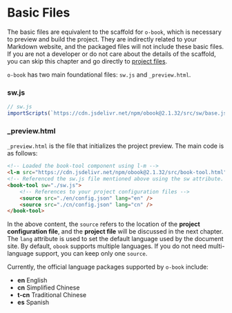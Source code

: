 # Basic Files

The basic files are equivalent to the scaffold for `o-book`, which is necessary to preview and build the project. They are indirectly related to your Markdown website, and the packaged files will not include these basic files. If you are not a developer or do not care about the details of the scaffold, you can skip this chapter and go directly to [project files](./project-docs.md).

`o-book` has two main foundational files: `sw.js` and `_preview.html`.

### sw.js



```javascript
// sw.js
importScripts(`https://cdn.jsdelivr.net/npm/obook@2.1.32/src/sw/base.js`);
```

### _preview.html

`_preview.html` is the file that initializes the project preview. The main code is as follows:

```html
<!-- Loaded the book-tool component using l-m -->
<l-m src="https://cdn.jsdelivr.net/npm/obook@2.1.32/src/book-tool.html"></l-m>
<!-- Referenced the sw.js file mentioned above using the sw attribute. If the name of sw.js changes, it should be updated here as well -->
<book-tool sw="./sw.js">
    <!-- References to your project configuration files -->
    <source src="./en/config.json" lang="en" />
    <source src="./cn/config.json" lang="cn" />
</book-tool>
```

In the above content, the `source` refers to the location of the **project configuration file**, and the **project file** will be discussed in the next chapter. The `lang` attribute is used to set the default language used by the document site. By default, `obook` supports multiple languages. If you do not need multi-language support, you can keep only one `source`.

Currently, the official language packages supported by `o-book` include:
- **en** English
- **cn** Simplified Chinese
- **t-cn** Traditional Chinese
- **es** Spanish